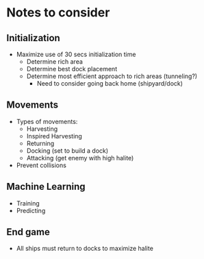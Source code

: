 # Notes to consider

## Initialization
* Maximize use of 30 secs initialization time
    * Determine rich area
    * Determine best dock placement
    * Determine most efficient approach to rich areas (tunneling?)
        * Need to consider going back home (shipyard/dock)

## Movements
* Types of movements:
    * Harvesting
    * Inspired Harvesting
    * Returning
    * Docking (set to build a dock)
    * Attacking (get enemy with high halite)
* Prevent collisions

## Machine Learning
* Training
* Predicting

## End game
* All ships must return to docks to maximize halite